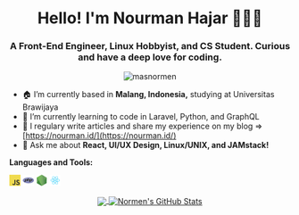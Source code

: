 <h1 align="center">Hello! I'm Nourman Hajar 🙇🏻‍♂️</h1>
<h3 align="center">A Front-End Engineer, Linux Hobbyist, and CS Student. Curious and have a deep love for coding.</h3>

<p align="center"> <img src="https://komarev.com/ghpvc/?username=masnormen" alt="masnormen" /> </p>

- 🏠  I’m currently based in **Malang, Indonesia,** studying at Universitas Brawijaya
- 🌱  I’m currently learning to code in Laravel, Python, and GraphQL
- 📝  I regulary write articles and share my experience on my blog => [https://nourman.id/](https://nourman.id/)
- 💬  Ask me about **React, UI/UX Design, Linux/UNIX, and JAMstack!**

**Languages and Tools:**  

<code><img height="20" src="https://raw.githubusercontent.com/github/explore/80688e429a7d4ef2fca1e82350fe8e3517d3494d/topics/javascript/javascript.png"></code>
<code><img height="20" src="https://raw.githubusercontent.com/github/explore/80688e429a7d4ef2fca1e82350fe8e3517d3494d/topics/php/php.png"></code>
<code><img height="20" src="https://raw.githubusercontent.com/github/explore/80688e429a7d4ef2fca1e82350fe8e3517d3494d/topics/nodejs/nodejs.png"></code>
<code><img height="20" src="https://raw.githubusercontent.com/github/explore/80688e429a7d4ef2fca1e82350fe8e3517d3494d/topics/react/react.png"></code>

<p align="center">
  <a href="https://github.com/masnormen">
    <img align="center" src="https://github-readme-stats.vercel.app/api/top-langs/?username=masnormen&hide=html" />
  </a>
  <a href="https://github.com/masnormen">
    <img align="center" src="https://github-readme-stats.vercel.app/api?username=masnormen&show_icons=true&line_height=40&count_private=true" alt="Normen's GitHub Stats" />
  </a>
</p>
